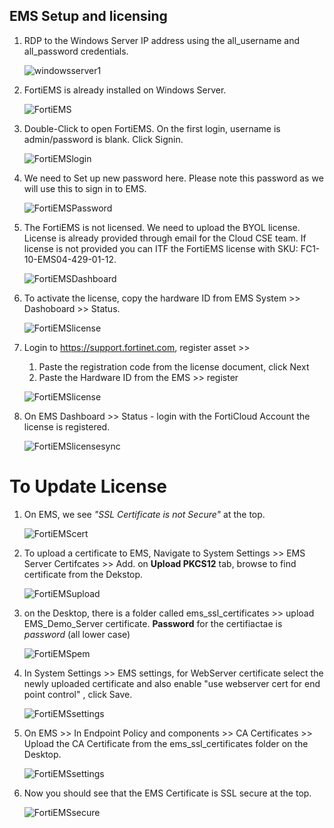 ## EMS Setup and licensing

1. RDP to the Windows Server IP address using the all_username and all_password credentials.

    ![windowsserver1](../images/windowsserver-01.jpg)

2. FortiEMS is already installed on Windows Server. 

    ![FortiEMS](../images/windowsserver-02.jpg)


3. Double-Click to open FortiEMS. On the first login, username is admin/password is blank. Click Signin. 

    ![FortiEMSlogin](../images/windowsserver-03.jpg)

4. We need to Set up new password here. Please note this password as we will use this to sign in to EMS. 

    ![FortiEMSPassword](../images/windowsserver-04.jpg)


5. The FortiEMS is not licensed. We need to upload the BYOL license. License is already provided through email for the Cloud CSE    team. If license is not provided you can ITF the FortiEMS license with SKU: FC1-10-EMS04-429-01-12. 
    
    ![FortiEMSDashboard](../images/windowsserver-05.jpg)

6. To activate the license, copy the hardware ID from EMS System >> Dashoboard >> Status. 

    ![FortiEMSlicense](../images/windowsserver-06.jpg)

7. Login to https://support.fortinet.com, register asset >>
    
    1. Paste the registration code from the license document, click Next
    2. Paste the Hardware ID from the EMS >> register

    ![FortiEMSlicense](../images/windowsserver-07.jpg)

8. On EMS Dashboard >> Status - login with the FortiCloud Account the license is registered. 

    ![FortiEMSlicensesync](../images/windowsserver-08.jpg)

# To Update License

1. On EMS, we see _"SSL Certificate is not Secure"_ at the top. 

    ![FortiEMScert](../images/emscerts-01.jpg)

2. To upload a certificate to EMS, Navigate to System Settings >> EMS Server Certifcates >> Add. on **Upload PKCS12** tab, browse to find certificate from the Dekstop. 

    ![FortiEMSupload](../images/emscerts-02.jpg)

3. on the Desktop, there is a folder called ems_ssl_certificates >> upload EMS_Demo_Server certificate. **Password** for the certifiactae is _password_ (all lower case)

    ![FortiEMSpem](../images/emscerts-03.jpg)

4. In System Settings >> EMS settings, for WebServer certificate select the newly uploaded certificate and also enable "use webserver cert for end point control" , click Save. 

    ![FortiEMSsettings](../images/emscerts-04.jpg)

5. On EMS >> In Endpoint Policy and components >> CA Certificates >> Upload the CA Certificate from the ems_ssl_certificates folder on the Desktop. 

    ![FortiEMSsettings](../images/emscerts-05.jpg)

6. Now you should see that the EMS Certificate is SSL secure at the top. 

    ![FortiEMSsecure](../images/emscerts-06.jpg)
